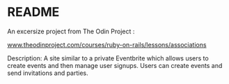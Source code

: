 # README

An excersize project from The Odin Project : 

www.theodinproject.com/courses/ruby-on-rails/lessons/associations 

Description:
A site similar to a private Eventbrite which allows users to create events and then manage user signups. Users can create events and send invitations and parties.